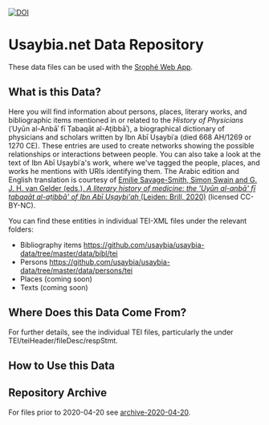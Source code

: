 [![DOI](https://zenodo.org/badge/DOI/10.5281/zenodo.3975505.svg)](https://doi.org/10.5281/zenodo.3975505)

# Usaybia.net Data Repository
These data files can be used with the [Srophé Web App](https://srophe.app).

## What is this Data?
Here you will find information about persons, places, literary works, and bibliographic items mentioned in or related to the *History of Physicians* (ʿUyūn al-Anbāʾ fī Ṭabaqāt al-Aṭibbāʾ), a biographical dictionary of physicians and scholars written by Ibn Abī Uṣaybiʿa (died 668 AH/1269 or 1270 CE). These entries are used to create networks showing the possible relationships or interactions between people. You can also take a look at the text of Ibn Abī Uṣaybiʿa's work, where we've tagged the people, places, and works he mentions with URIs identifying them. The Arabic edition and English translation is courtesy of [Emilie Savage-Smith, Simon Swain and G. J. H. van Gelder (eds.), *A literary history of medicine: the 'Uyūn al-anbā' fī ṭabaqāt al-aṭibbā' of Ibn Abī Uṣaybi'ah* (Leiden: Brill, 2020)](https://dh.brill.com/scholarlyeditions/library/urn:cts:arabicLit:0668IbnAbiUsaibia/) (licensed CC-BY-NC).

You can find these entities in individual TEI-XML files under the relevant folders:
- Bibliography items https://github.com/usaybia/usaybia-data/tree/master/data/bibl/tei
- Persons https://github.com/usaybia/usaybia-data/tree/master/data/persons/tei
- Places (coming soon)
- Texts (coming soon)

## Where Does this Data Come From?
For further details, see the individual TEI files, particularly the under TEI/teiHeader/fileDesc/respStmt.

## How to Use this Data

## Repository Archive
For files prior to 2020-04-20 see [archive-2020-04-20](https://github.com/usaybia/usaybia-data/tree/archive-2020-04-20).

